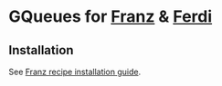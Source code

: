 # GQueues for [Franz](http://meetfranz.com) & [Ferdi](http://getferdi.com)

## Installation

See [Franz recipe installation guide](https://www.meetfranz.com/developer).